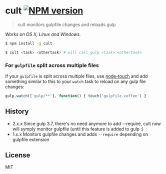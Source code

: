 # cult [![NPM version](https://badge.fury.io/js/cult.svg)](http://badge.fury.io/js/cult)

> cult monitors gulpfile changes and reloads gulp

_Works on OS X, Linux and Windows._

```bash
$ npm install -g cult
```

```bash
$ cult <task> <othertask> # will call gulp <task> <othertask>
```

### For `gulpfile` split across multiple files

If your `gulpfile` is split across multiple files, use [node-touch](https://github.com/isaacs/node-touch) and add something similar to this to your `watch` task to reload on any gulp file changes:

```javascript
gulp.watch(['gulp/**'], function() { touch('gulpfile.coffee') }
```

## History

* 2.x.x Since gulp 3.7, there's no need anymore to add --require, cult now will symply monitor gulpfile (until this feature is added to gulp :)
* 1.x.x Monitors gulpfile changes and adds `--require` depending on gulpfile extension

## License

MIT

